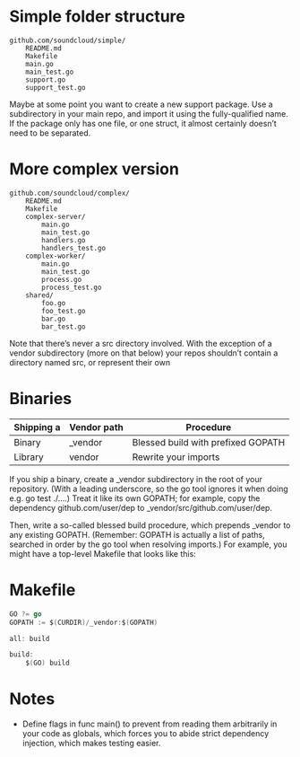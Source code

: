 # Simple folder structure

```
github.com/soundcloud/simple/
    README.md
    Makefile
    main.go
    main_test.go
    support.go
    support_test.go
```

Maybe at some point you want to create a new support package. Use a subdirectory in your main repo, and import it using the fully-qualified name. If the package only has one file, or one struct, it almost certainly doesn’t need to be separated.

# More complex version

```
github.com/soundcloud/complex/
    README.md
    Makefile
    complex-server/
        main.go
        main_test.go
        handlers.go
        handlers_test.go
    complex-worker/
        main.go
        main_test.go
        process.go
        process_test.go
    shared/
        foo.go
        foo_test.go
        bar.go
        bar_test.go
```

Note that there’s never a src directory involved. With the exception of a vendor subdirectory (more on that below) your repos shouldn’t contain a directory named src, or represent their own

# Binaries

| Shipping a | Vendor path |	Procedure |
| ---------- | ----------- | ---------- |
| Binary | _vendor | Blessed build with prefixed GOPATH |
| Library | vendor | Rewrite your imports |

If you ship a binary, create a _vendor subdirectory in the root of your repository. (With a leading underscore, so the go tool ignores it when doing e.g. go test ./....) Treat it like its own GOPATH; for example, copy the dependency github.com/user/dep to _vendor/src/github.com/user/dep. 

Then, write a so-called blessed build procedure, which prepends _vendor to any existing GOPATH. (Remember: GOPATH is actually a list of paths, searched in order by the go tool when resolving imports.) For example, you might have a top-level Makefile that looks like this:

# Makefile

```go
GO ?= go
GOPATH := $(CURDIR)/_vendor:$(GOPATH)

all: build

build:
    $(GO) build
```

# Notes

* Define flags in func main() to prevent from reading them arbitrarily in your code as globals, which forces you to abide strict dependency injection, which makes testing easier.